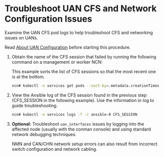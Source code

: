 
# Troubleshoot UAN CFS and Network Configuration Issues

Examine the UAN CFS pod logs to help troubleshoot CFS and networking issues on UANs.

Read [About UAN Configuration](../operations/About_UAN_Configuration.md#about-uan-configuration) before starting this procedure.

1. Obtain the name of the CFS session that failed by running the following command on a management or worker NCN:

    This example sorts the list of CFS sessions so that the most recent one is at the bottom.

    ```bash
    ncn# kubectl -n services get pods --sort-by=.metadata.creationTimestamp | grep ^cfs
    ```

2. View the Ansible log of the CFS session found in the previous step \(CFS\_SESSION in the following example\). Use the information in log to guide troubleshooting.

    ```bash
    ncn# kubectl -n services logs -f -c ansible-0 CFS_SESSION
    ```

3. **Optional:** Troubleshoot `uan_interfaces` issues by logging into the affected node \(usually with the conman console\) and using standard network debugging techniques.

    NMN and CAN/CHN network setup errors can also result from incorrect switch configuration and network cabling.
